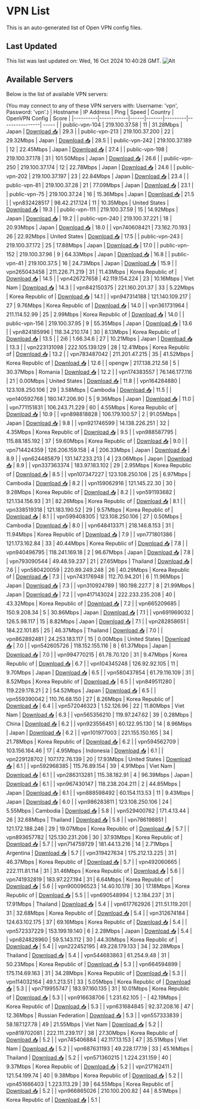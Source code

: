 # VPN List

This is an auto-generated list of Open VPN config files.

## Last Updated

This list was last updated on: Wed, 16 Oct 2024 10:40:28 GMT.
![Alt](https://repobeats.axiom.co/api/embed/186b98318ef1479477931607c1ad7d823f12451f.svg "Repobeats analytics image")

## Available Servers

Below is the list of available VPN servers:

(You may connect to any of these VPN servers with: Username: 'vpn', Password: 'vpn'.)
| Hostname | IP Address | Ping | Speed | Country | OpenVPN Config | Score |
|----------|------------|------|-------|---------|----------------| ----- |
| public-vpn-104 | 219.100.37.58 | 11 | 31.28Mbps | Japan | [Download 📥](./configs/server_0_JP.ovpn) | 29.3 |
| public-vpn-213 | 219.100.37.200 | 22 | 29.32Mbps | Japan | [Download 📥](./configs/server_1_JP.ovpn) | 28.5 |
| public-vpn-242 | 219.100.37.189 | 12 | 22.45Mbps | Japan | [Download 📥](./configs/server_2_JP.ovpn) | 27.4 |
| public-vpn-198 | 219.100.37.178 | 31 | 101.50Mbps | Japan | [Download 📥](./configs/server_3_JP.ovpn) | 26.6 |
| public-vpn-250 | 219.100.37.174 | 12 | 22.78Mbps | Japan | [Download 📥](./configs/server_4_JP.ovpn) | 24.6 |
| public-vpn-202 | 219.100.37.197 | 23 | 22.84Mbps | Japan | [Download 📥](./configs/server_5_JP.ovpn) | 23.4 |
| public-vpn-81 | 219.100.37.28 | 21 | 77.09Mbps | Japan | [Download 📥](./configs/server_6_JP.ovpn) | 23.1 |
| public-vpn-75 | 219.100.37.24 | 16 | 15.36Mbps | Japan | [Download 📥](./configs/server_7_JP.ovpn) | 21.5 |
| vpn832428517 | 98.42.217.124 | 11 | 10.35Mbps | United States | [Download 📥](./configs/server_8_US.ovpn) | 19.3 |
| public-vpn-111 | 219.100.37.59 | 15 | 14.92Mbps | Japan | [Download 📥](./configs/server_9_JP.ovpn) | 19.2 |
| public-vpn-240 | 219.100.37.221 | 18 | 20.93Mbps | Japan | [Download 📥](./configs/server_10_JP.ovpn) | 18.0 |
| vpn740608421 | 73.162.70.193 | 26 | 22.92Mbps | United States | [Download 📥](./configs/server_11_US.ovpn) | 17.5 |
| public-vpn-243 | 219.100.37.172 | 25 | 17.88Mbps | Japan | [Download 📥](./configs/server_12_JP.ovpn) | 17.0 |
| public-vpn-152 | 219.100.37.96 | 9 | 64.33Mbps | Japan | [Download 📥](./configs/server_13_JP.ovpn) | 16.8 |
| public-vpn-41 | 219.100.37.5 | 16 | 24.73Mbps | Japan | [Download 📥](./configs/server_14_JP.ovpn) | 15.9 |
| vpn265043458 | 211.226.71.219 | 31 | 11.43Mbps | Korea Republic of | [Download 📥](./configs/server_15_KR.ovpn) | 14.5 |
| vpn426727658 | 42.119.154.224 | 23 | 10.16Mbps | Viet Nam | [Download 📥](./configs/server_16_VN.ovpn) | 14.3 |
| vpn842150375 | 221.160.201.37 | 33 | 5.22Mbps | Korea Republic of | [Download 📥](./configs/server_17_KR.ovpn) | 14.1 |
| vpn947314188 | 121.140.109.217 | 27 | 9.76Mbps | Korea Republic of | [Download 📥](./configs/server_18_KR.ovpn) | 14.0 |
| vpn361731964 | 211.114.52.99 | 25 | 2.99Mbps | Korea Republic of | [Download 📥](./configs/server_19_KR.ovpn) | 14.0 |
| public-vpn-156 | 219.100.37.95 | 9 | 55.35Mbps | Japan | [Download 📥](./configs/server_20_JP.ovpn) | 13.6 |
| vpn824185996 | 118.34.210.174 | 30 | 8.13Mbps | Korea Republic of | [Download 📥](./configs/server_21_KR.ovpn) | 13.5 |
| 2i6 | 1.66.34.6 | 27 | 10.21Mbps | Japan | [Download 📥](./configs/server_22_JP.ovpn) | 13.3 |
| vpn223131098 | 222.105.139.129 | 28 | 12.41Mbps | Korea Republic of | [Download 📥](./configs/server_23_KR.ovpn) | 13.2 |
| vpn783487042 | 211.201.47.215 | 35 | 41.52Mbps | Korea Republic of | [Download 📥](./configs/server_24_KR.ovpn) | 12.6 |
| opengw | 217.138.212.58 | 5 | 30.37Mbps | Romania | [Download 📥](./configs/server_25_RO.ovpn) | 12.2 |
| vpn174383557 | 76.146.177.116 | 21 | 0.00Mbps | United States | [Download 📥](./configs/server_26_US.ovpn) | 11.8 |
| vpn164284880 | 123.108.250.106 | 29 | 3.58Mbps | Cambodia | [Download 📥](./configs/server_27_KH.ovpn) | 11.5 |
| vpn140592768 | 180.147.206.90 | 5 | 9.36Mbps | Japan | [Download 📥](./configs/server_28_JP.ovpn) | 11.0 |
| vpn771151831 | 106.243.71.229 | 60 | 4.55Mbps | Korea Republic of | [Download 📥](./configs/server_29_KR.ovpn) | 10.9 |
| vpn898818828 | 106.179.100.57 | 2 | 91.05Mbps | Japan | [Download 📥](./configs/server_30_JP.ovpn) | 9.8 |
| vpn921746599 | 14.138.226.251 | 32 | 4.35Mbps | Korea Republic of | [Download 📥](./configs/server_31_KR.ovpn) | 9.5 |
| vpn988587795 | 115.88.185.192 | 37 | 59.60Mbps | Korea Republic of | [Download 📥](./configs/server_32_KR.ovpn) | 9.0 |
| vpn714424359 | 126.206.159.158 | 4 | 206.33Mbps | Japan | [Download 📥](./configs/server_33_JP.ovpn) | 8.9 |
| vpn624485879 | 131.147.233.213 | 4 | 23.06Mbps | Japan | [Download 📥](./configs/server_34_JP.ovpn) | 8.9 |
| vpn337363374 | 183.97.183.102 | 29 | 2.95Mbps | Korea Republic of | [Download 📥](./configs/server_35_KR.ovpn) | 8.5 |
| vpn107347227 | 123.108.250.106 | 25 | 6.97Mbps | Cambodia | [Download 📥](./configs/server_36_KH.ovpn) | 8.2 |
| vpn159062916 | 121.145.22.30 | 30 | 9.28Mbps | Korea Republic of | [Download 📥](./configs/server_37_KR.ovpn) | 8.2 |
| vpn591193682 | 121.134.156.93 | 31 | 82.26Mbps | Korea Republic of | [Download 📥](./configs/server_38_KR.ovpn) | 8.1 |
| vpn338519318 | 121.183.190.52 | 29 | 9.57Mbps | Korea Republic of | [Download 📥](./configs/server_39_KR.ovpn) | 8.1 |
| vpn599408305 | 123.108.250.106 | 27 | 0.50Mbps | Cambodia | [Download 📥](./configs/server_40_KH.ovpn) | 8.0 |
| vpn648413371 | 218.146.8.153 | 31 | 11.94Mbps | Korea Republic of | [Download 📥](./configs/server_41_KR.ovpn) | 7.9 |
| vpn771801386 | 121.173.162.84 | 33 | 40.44Mbps | Korea Republic of | [Download 📥](./configs/server_42_KR.ovpn) | 7.8 |
| vpn940496795 | 118.241.169.18 | 2 | 96.67Mbps | Japan | [Download 📥](./configs/server_43_JP.ovpn) | 7.8 |
| vpn793090544 | 49.48.59.237 | 21 | 27.65Mbps | Thailand | [Download 📥](./configs/server_44_TH.ovpn) | 7.6 |
| vpn580420059 | 220.89.249.248 | 26 | 40.29Mbps | Korea Republic of | [Download 📥](./configs/server_45_KR.ovpn) | 7.3 |
| vpn743176948 | 112.70.94.201 | 6 | 11.96Mbps | Japan | [Download 📥](./configs/server_46_JP.ovpn) | 7.3 |
| vpn310924789 | 180.198.227.7 | 8 | 21.99Mbps | Japan | [Download 📥](./configs/server_47_JP.ovpn) | 7.2 |
| vpn417143024 | 222.233.235.208 | 40 | 43.32Mbps | Korea Republic of | [Download 📥](./configs/server_48_KR.ovpn) | 7.2 |
| vpn665209685 | 150.9.208.34 | 5 | 30.86Mbps | Japan | [Download 📥](./configs/server_49_JP.ovpn) | 7.1 |
| vpn691969032 | 126.5.98.117 | 15 | 8.82Mbps | Japan | [Download 📥](./configs/server_50_JP.ovpn) | 7.1 |
| vpn282858651 | 184.22.101.85 | 25 | 46.37Mbps | Thailand | [Download 📥](./configs/server_51_TH.ovpn) | 7.0 |
| vpn862892481 | 24.253.183.117 | 15 | 0.00Mbps | United States | [Download 📥](./configs/server_52_US.ovpn) | 7.0 |
| vpn542605726 | 118.152.155.116 | 8 | 61.37Mbps | Japan | [Download 📥](./configs/server_53_JP.ovpn) | 7.0 |
| vpn994770215 | 61.78.70.120 | 31 | 9.47Mbps | Korea Republic of | [Download 📥](./configs/server_54_KR.ovpn) | 6.7 |
| vpn104345248 | 126.92.92.105 | 11 | 9.70Mbps | Japan | [Download 📥](./configs/server_55_JP.ovpn) | 6.5 |
| vpn580437854 | 61.79.116.109 | 31 | 8.52Mbps | Korea Republic of | [Download 📥](./configs/server_56_KR.ovpn) | 6.5 |
| vpn849511280 | 119.229.178.21 | 2 | 54.52Mbps | Japan | [Download 📥](./configs/server_57_JP.ovpn) | 6.5 |
| vpn559390042 | 110.76.68.150 | 27 | 8.26Mbps | Korea Republic of | [Download 📥](./configs/server_58_KR.ovpn) | 6.4 |
| vpn572046323 | 1.52.126.96 | 22 | 11.80Mbps | Viet Nam | [Download 📥](./configs/server_59_VN.ovpn) | 6.3 |
| vpn565356210 | 119.97.247.62 | 39 | 0.28Mbps | China | [Download 📥](./configs/server_60_CN.ovpn) | 6.2 |
| vpn923556451 | 60.122.95.130 | 14 | 8.96Mbps | Japan | [Download 📥](./configs/server_61_JP.ovpn) | 6.2 |
| vpn101977003 | 221.155.150.165 | 34 | 21.78Mbps | Korea Republic of | [Download 📥](./configs/server_62_KR.ovpn) | 6.2 |
| vpn594562709 | 103.156.164.46 | 17 | 4.95Mbps | Indonesia | [Download 📥](./configs/server_63_ID.ovpn) | 6.1 |
| vpn229128702 | 107.172.76.139 | 20 | 17.93Mbps | United States | [Download 📥](./configs/server_64_US.ovpn) | 6.1 |
| vpn592968385 | 115.76.89.154 | 39 | 4.91Mbps | Viet Nam | [Download 📥](./configs/server_65_VN.ovpn) | 6.1 |
| vpn286313281 | 115.38.182.91 | 4 | 96.39Mbps | Japan | [Download 📥](./configs/server_66_JP.ovpn) | 6.1 |
| vpn967430147 | 118.238.204.211 | 2 | 44.85Mbps | Japan | [Download 📥](./configs/server_67_JP.ovpn) | 6.1 |
| vpn888598492 | 60.154.113.53 | 11 | 9.43Mbps | Japan | [Download 📥](./configs/server_68_JP.ovpn) | 6.0 |
| vpn986283811 | 123.108.250.106 | 24 | 5.55Mbps | Cambodia | [Download 📥](./configs/server_69_KH.ovpn) | 5.8 |
| vpn529400762 | 171.4.13.44 | 26 | 32.68Mbps | Thailand | [Download 📥](./configs/server_70_TH.ovpn) | 5.8 |
| vpn786198851 | 121.172.188.246 | 29 | 19.07Mbps | Korea Republic of | [Download 📥](./configs/server_71_KR.ovpn) | 5.7 |
| vpn893657782 | 125.130.231.206 | 30 | 37.93Mbps | Korea Republic of | [Download 📥](./configs/server_72_KR.ovpn) | 5.7 |
| vpn714759729 | 181.44.13.216 | 14 | 2.71Mbps | Argentina | [Download 📥](./configs/server_73_AR.ovpn) | 5.7 |
| vpn319427634 | 175.212.13.225 | 31 | 46.37Mbps | Korea Republic of | [Download 📥](./configs/server_74_KR.ovpn) | 5.7 |
| vpn492060665 | 222.111.81.114 | 31 | 31.46Mbps | Korea Republic of | [Download 📥](./configs/server_75_KR.ovpn) | 5.6 |
| vpn741932819 | 183.97.227.194 | 31 | 6.64Mbps | Korea Republic of | [Download 📥](./configs/server_76_KR.ovpn) | 5.6 |
| vpn900096523 | 14.40.10.178 | 30 | 17.18Mbps | Korea Republic of | [Download 📥](./configs/server_77_KR.ovpn) | 5.5 |
| vpn690548994 | 1.2.184.237 | 31 | 17.91Mbps | Thailand | [Download 📥](./configs/server_78_TH.ovpn) | 5.4 |
| vpn617762926 | 211.51.119.201 | 31 | 32.68Mbps | Korea Republic of | [Download 📥](./configs/server_79_KR.ovpn) | 5.4 |
| vpn312674184 | 124.63.102.175 | 37 | 69.16Mbps | Korea Republic of | [Download 📥](./configs/server_80_KR.ovpn) | 5.4 |
| vpn572337229 | 153.199.19.140 | 6 | 2.28Mbps | Japan | [Download 📥](./configs/server_81_JP.ovpn) | 5.4 |
| vpn824828960 | 59.5.143.112 | 30 | 44.30Mbps | Korea Republic of | [Download 📥](./configs/server_82_KR.ovpn) | 5.4 |
| vpn222452195 | 49.228.179.133 | 34 | 32.28Mbps | Thailand | [Download 📥](./configs/server_83_TH.ovpn) | 5.4 |
| vpn544683863 | 61.254.9.48 | 31 | 50.23Mbps | Korea Republic of | [Download 📥](./configs/server_84_KR.ovpn) | 5.3 |
| vpn664594899 | 175.114.69.163 | 31 | 34.28Mbps | Korea Republic of | [Download 📥](./configs/server_85_KR.ovpn) | 5.3 |
| vpn114032164 | 49.1.213.51 | 33 | 5.05Mbps | Korea Republic of | [Download 📥](./configs/server_86_KR.ovpn) | 5.3 |
| vpn719955747 | 183.97.160.135 | 31 | 10.01Mbps | Korea Republic of | [Download 📥](./configs/server_87_KR.ovpn) | 5.3 |
| vpn916638706 | 1.231.62.105 | - | 42.19Mbps | Korea Republic of | [Download 📥](./configs/server_88_KR.ovpn) | 5.3 |
| vpn631684845 | 92.37.208.16 | 47 | 12.36Mbps | Russian Federation | [Download 📥](./configs/server_89_RU.ovpn) | 5.3 |
| vpn557333839 | 58.187.127.78 | 49 | 21.55Mbps | Viet Nam | [Download 📥](./configs/server_90_VN.ovpn) | 5.2 |
| vpn819702081 | 222.111.239.117 | 38 | 27.30Mbps | Korea Republic of | [Download 📥](./configs/server_91_KR.ovpn) | 5.2 |
| vpn745406884 | 42.117.13.153 | 47 | 35.51Mbps | Viet Nam | [Download 📥](./configs/server_92_VN.ovpn) | 5.2 |
| vpn687631193 | 49.228.177.19 | 33 | 45.16Mbps | Thailand | [Download 📥](./configs/server_93_TH.ovpn) | 5.2 |
| vpn571360215 | 1.224.231.159 | 40 | 9.37Mbps | Korea Republic of | [Download 📥](./configs/server_94_KR.ovpn) | 5.2 |
| vpn217162411 | 121.54.199.74 | 40 | 9.38Mbps | Korea Republic of | [Download 📥](./configs/server_95_KR.ovpn) | 5.2 |
| vpn451666403 | 1.223.113.29 | 39 | 64.55Mbps | Korea Republic of | [Download 📥](./configs/server_96_KR.ovpn) | 5.2 |
| vpn966865026 | 210.100.200.82 | 44 | 8.51Mbps | Korea Republic of | [Download 📥](./configs/server_97_KR.ovpn) | 5.1 |
